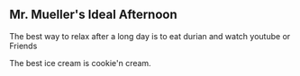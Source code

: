 ## Mr. Mueller's Ideal Afternoon

The best way to relax after a long day is to eat durian and watch youtube or Friends

The best ice cream is cookie'n cream.